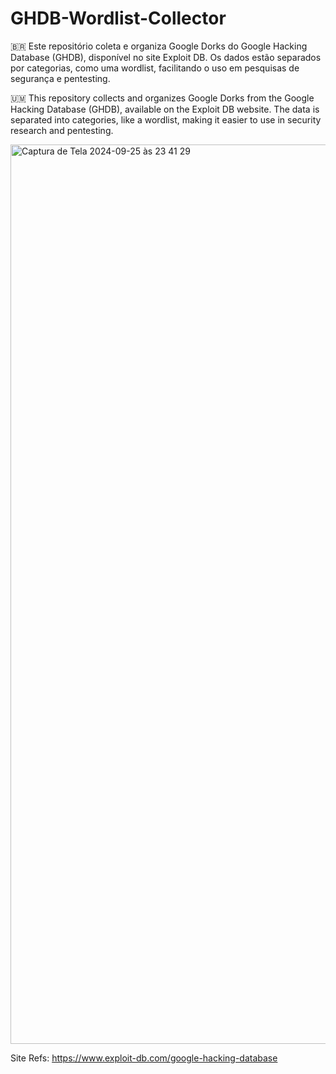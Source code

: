 # GHDB-Wordlist-Collector

🇧🇷 Este repositório coleta e organiza Google Dorks do Google Hacking Database (GHDB), disponível no site Exploit DB. Os dados estão separados por categorias, como uma wordlist, facilitando o uso em pesquisas de segurança e pentesting.

🇺🇲 This repository collects and organizes Google Dorks from the Google Hacking Database (GHDB), available on the Exploit DB website. The data is separated into categories, like a wordlist, making it easier to use in security research and pentesting.

<img width="1439" alt="Captura de Tela 2024-09-25 às 23 41 29" src="https://github.com/user-attachments/assets/bdd71b82-e0e7-46e3-ab1b-8f71b912ced5">

Site Refs: https://www.exploit-db.com/google-hacking-database
